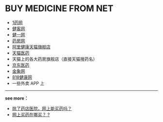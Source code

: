 # BUY MEDICINE FROM NET

- [1药网](http://www.111.com.cn/)
- [健客网](http://www.jianke.com/)
- [健一网](http://www.j1.com/)
- [药房网](http://www.yaofang.cn/)
- [阿里健康天猫旗舰店](https://alihealth.tmall.com/shop/view_shop.htm)
- [天猫医药](https://yao.tmall.com/)
- 天猫上的各大药房旗舰店（直接天猫搜药名）
- [京东医药](https://yao.jd.com/)
- [金象网](http://www.jinxiang.com/)
- [818健康网](http://www.818.com/)
- 一些外卖 APP 上

---

**see more：**

- [除了药店医院，网上能买药吗？](https://www.v2ex.com/t/316691)
- [网上买药在哪买？ ?](https://www.zhihu.com/question/29194569)